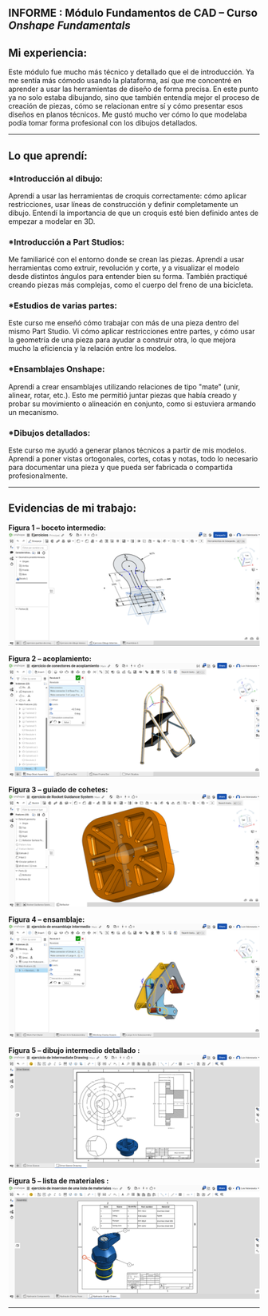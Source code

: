 ## **INFORME** : Módulo **Fundamentos de CAD** – Curso *Onshape Fundamentals*

##  Mi experiencia:

Este módulo fue mucho más técnico y detallado que el de introducción. Ya me sentía más cómodo usando la plataforma, así que me concentré en aprender a usar las herramientas de diseño de forma precisa. En este punto ya no solo estaba dibujando, sino que también entendía mejor el proceso de creación de piezas, cómo se relacionan entre sí y cómo presentar esos diseños en planos técnicos. Me gustó mucho ver cómo lo que modelaba podía tomar forma profesional con los dibujos detallados.

---

## Lo que aprendí:

### *Introducción al dibujo:
Aprendí a usar las herramientas de croquis correctamente: cómo aplicar restricciones, usar líneas de construcción y definir completamente un dibujo. Entendí la importancia de que un croquis esté bien definido antes de empezar a modelar en 3D.

### *Introducción a Part Studios:
Me familiaricé con el entorno donde se crean las piezas. Aprendí a usar herramientas como extruir, revolución y corte, y a visualizar el modelo desde distintos ángulos para entender bien su forma. También practiqué creando piezas más complejas, como el cuerpo del freno de una bicicleta.

###  *Estudios de varias partes:
Este curso me enseñó cómo trabajar con más de una pieza dentro del mismo Part Studio. Vi cómo aplicar restricciones entre partes, y cómo usar la geometría de una pieza para ayudar a construir otra, lo que mejora mucho la eficiencia y la relación entre los modelos.

###  *Ensamblajes Onshape:
Aprendí a crear ensamblajes utilizando relaciones de tipo "mate" (unir, alinear, rotar, etc.). Esto me permitió juntar piezas que había creado y probar su movimiento o alineación en conjunto, como si estuviera armando un mecanismo.

###  *Dibujos detallados:
Este curso me ayudó a generar planos técnicos a partir de mis modelos. Aprendí a poner vistas ortogonales, cortes, cotas y notas, todo lo necesario para documentar una pieza y que pueda ser fabricada o compartida profesionalmente.

---

## Evidencias de mi trabajo:

**Figura 1 – boceto intermedio:**  
![Croquis con restricciones](https://github.com/luisvalenzuela25/grupo5/blob/main/ENTREGABLES/04.Informes%20Onshape/Valenzuela%20Valer%20Luis/Informe%20de%20fundamentos%20de%20CAD/imagenes%20de%20ejercicios/boceto%20intermedio.png)

**Figura 2 – acoplamiento:**  
![Modelo de freno](https://github.com/luisvalenzuela25/grupo5/blob/main/ENTREGABLES/04.Informes%20Onshape/Valenzuela%20Valer%20Luis/Informe%20de%20fundamentos%20de%20CAD/imagenes%20de%20ejercicios/acoplamiento.png)

**Figura 3 – guiado de cohetes:**  
![Ensamble](https://github.com/luisvalenzuela25/grupo5/blob/main/Informes%20Onshape/Valenzuela%20Valer%20Luis/informes/Informe%20de%20fundamentos%20de%20CAD/imagenes%20de%20ejercicios/guiado%20de%20cohetes.png?raw=true)

**Figura 4 – ensamblaje:**  
![Dibujo técnico](https://github.com/luisvalenzuela25/grupo5/blob/main/Informes%20Onshape/Valenzuela%20Valer%20Luis/informes/Informe%20de%20fundamentos%20de%20CAD/imagenes%20de%20ejercicios/ensamblaje%20intermedio.png?raw=true)

**Figura 5 – dibujo intermedio detallado :**  
![Cuestionario respondido](https://github.com/luisvalenzuela25/grupo5/blob/main/Informes%20Onshape/Valenzuela%20Valer%20Luis/informes/Informe%20de%20fundamentos%20de%20CAD/imagenes%20de%20ejercicios/dibujo%20intermedio%20detallado.png?raw=true)

**Figura 5 – lista de materiales :**  
![Cuestionario respondido](https://github.com/luisvalenzuela25/grupo5/blob/main/Informes%20Onshape/Valenzuela%20Valer%20Luis/informes/Informe%20de%20fundamentos%20de%20CAD/imagenes%20de%20ejercicios/lista%20de%20materiales.png?raw=true)

---
